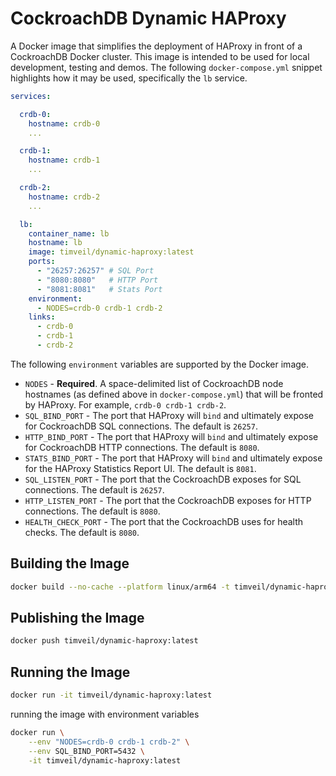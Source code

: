 # CockroachDB Dynamic HAProxy
A Docker image that simplifies the deployment of HAProxy in front of a CockroachDB Docker cluster.  This image is intended to be used for local development, testing and demos.  The following `docker-compose.yml` snippet highlights how it may be used, specifically the `lb` service. 

```yaml
services:

  crdb-0:
    hostname: crdb-0
    ...

  crdb-1:
    hostname: crdb-1
    ...

  crdb-2:
    hostname: crdb-2
    ...

  lb:
    container_name: lb
    hostname: lb
    image: timveil/dynamic-haproxy:latest
    ports:
      - "26257:26257" # SQL Port
      - "8080:8080"   # HTTP Port
      - "8081:8081"   # Stats Port
    environment:
      - NODES=crdb-0 crdb-1 crdb-2
    links:
      - crdb-0
      - crdb-1
      - crdb-2
```

The following `environment` variables are supported by the Docker image.
* `NODES` - __Required__. A space-delimited list of CockroachDB node hostnames (as defined above in `docker-compose.yml`) that will be fronted by HAProxy.  For example, `crdb-0 crdb-1 crdb-2`.
* `SQL_BIND_PORT` - The port that HAProxy will `bind` and ultimately expose for CockroachDB SQL connections.  The default is `26257`.
* `HTTP_BIND_PORT` - The port that HAProxy will `bind` and ultimately expose for CockroachDB HTTP connections.  The default is `8080`.
* `STATS_BIND_PORT` - The port that HAProxy will `bind` and ultimately expose for the HAProxy Statistics Report UI.  The default is `8081`.
* `SQL_LISTEN_PORT` - The port that the CockroachDB exposes for SQL connections.  The default is `26257`.
* `HTTP_LISTEN_PORT` - The port that the CockroachDB exposes for HTTP connections.  The default is `8080`.
* `HEALTH_CHECK_PORT` - The port that the CockroachDB uses for health checks.  The default is `8080`.

## Building the Image
```bash
docker build --no-cache --platform linux/arm64 -t timveil/dynamic-haproxy:latest .
```

## Publishing the Image
```bash
docker push timveil/dynamic-haproxy:latest
```

## Running the Image
```bash
docker run -it timveil/dynamic-haproxy:latest
```

running the image with environment variables
```bash
docker run \
    --env "NODES=crdb-0 crdb-1 crdb-2" \
    --env SQL_BIND_PORT=5432 \
    -it timveil/dynamic-haproxy:latest
```